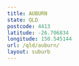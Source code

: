 ```yaml
---
title: AUBURN
state: QLD
postcode: 4413
latitude: -26.706834
longitude: 150.545144
url: /qld/auburn/
layout: suburb
---
```

